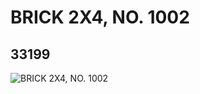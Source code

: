 # BRICK 2X4, NO. 1002
## 33199
![BRICK 2X4, NO. 1002](https://lc-www-live-s.legocdn.com/media/bricks/5/2/6186521.jpg)